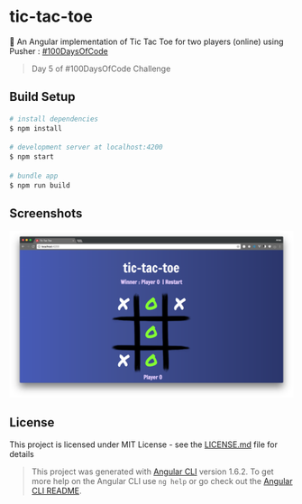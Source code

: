 # tic-tac-toe
:space_invader: An Angular implementation of Tic Tac Toe for two players (online) using Pusher : [#100DaysOfCode](http://100daysofcode.com/)

> Day 5 of #100DaysOfCode Challenge

## Build Setup

``` bash
# install dependencies
$ npm install

# development server at localhost:4200
$ npm start

# bundle app
$ npm run build

```

## Screenshots

![](https://github.com/lexmartinez/tic-tac-toe/raw/master/src/assets/screenshot-1.png) 

## License

This project is licensed under MIT License - see the [LICENSE.md](https://github.com/lexmartinez/tic-tac-toe/blob/master/LICENSE.md) file for details

> This project was generated with [Angular CLI](https://github.com/angular/angular-cli) version 1.6.2. To get more help on the Angular CLI use `ng help` or go check out the [Angular CLI README](https://github.com/angular/angular-cli/blob/master/README.md).


